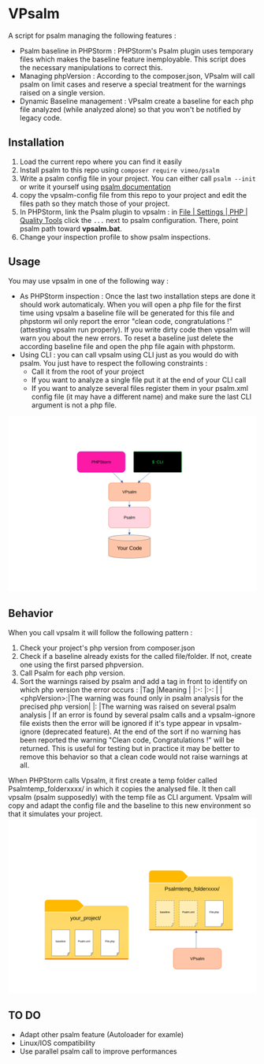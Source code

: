 # VPsalm

A script for psalm managing the following features :

 - Psalm baseline in PHPStorm : PHPStorm's Psalm plugin uses temporary files which makes the baseline feature inemployable. This script does the necessary manipulations to correct this.
 - Managing phpVersion : According to the composer.json, VPsalm will call psalm on limit cases and reserve a special treatment for the warnings raised on a single version.
 - Dynamic Baseline management : VPsalm create a baseline for each php file analyzed (while analyzed alone) so that you won't be notified by legacy code.

## Installation

1. Load the current repo where you can find it easily
2. Install psalm to this repo using `composer require vimeo/psalm`
3. Write a psalm config file in your project. You can either call `psalm --init` or write it yourself using [psalm documentation](https://psalm.dev/docs/running_psalm/configuration/)
4. copy the vpsalm-config file from this repo to your project and edit the files path so they match those of your project.
5. In PHPStorm, link the Psalm plugin to vpsalm : in [File | Settings | PHP | Quality Tools](jetbrains://PhpStorm/settings?name=PHP--Quality+Tools) click the `...` next to psalm configuration. There, point psalm path toward **vpsalm.bat**.
6. Change your inspection profile to show psalm inspections.

## Usage

You may use vpsalm in one of the following way : 

- As PHPStorm inspection : Once the last two installation steps are done it should work automaticaly. When you will open a php file for the first time using vpsalm a baseline file will be generated for this file and phpstorm wil only report the error "clean code, congratulations !" (attesting vpsalm run properly). If you write dirty code then vpsalm will warn you about the new errors. To reset a baseline just delete the according baseline file and open the php file again with phpstorm.
- Using CLI : you can call vpsalm using CLI just as you would do with psalm. You just have to respect the following constraints :
  - Call it from the root of your project
  - If you want to analyze a single file put it at the end of your CLI call
  - If you want to analyze several files register them in your psalm.xml config file (it may have a different name) and make sure the last CLI argument is not a php file.

![VPsalm Usage](images/vpsalm_usage.svg
)
  
## Behavior

When you call vpsalm it will follow the following pattern : 

1. Check your project's php version from composer.json
2. Check if a baseline already exists for the called file/folder. If not, create one using the first parsed phpversion.
3. Call Psalm for each php version.
4. Sort the warnings raised by psalm and add a tag in front to identify on which php version the error occurs : 
    |Tag            |Meaning                                                                  |
    |:-:            |:-:                                                                      |
    |\<phpVersion\>:|The warning was found only in psalm analysis for the precised php version|
    |:              |The warning was raised on several psalm analysis                         |
  If an error is found by several psalm calls and a vpsalm-ignore file exists then the error will be ignored if it's type appear in vpsalm-ignore (deprecated feature).
  At the end of the sort if no warning has been reported the warning "Clean code, Congratulations !" will be returned. This is useful for testing but in practice it may be better to remove this behavior so that a clean code would not raise warnings at all.

When PHPStorm calls Vpsalm, it first create a temp folder called Psalmtemp_folderxxxx/ in which it copies the analysed file. It then call vpsalm (psalm supposedly) with the temp file as CLI argument. Vpsalm will copy and adapt the config file and the baseline to this new environment so that it simulates your project.
![phpstorm behavior](images/phpstorm_behavior.svg
)

## TO DO

 - Adapt other psalm feature (Autoloader for examle)
 - Linux/IOS compatibility
 - Use parallel psalm call to improve performances
